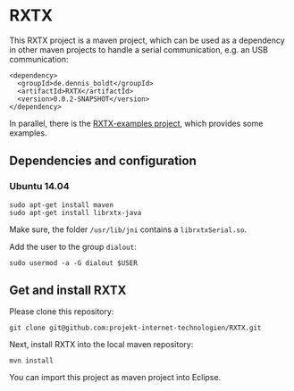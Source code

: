 # RXTX

This RXTX project is a maven project, which can be used as a dependency in other maven projects to handle a serial communication, e.g. an USB communication:

```
<dependency>
  <groupId>de.dennis_boldt</groupId>
  <artifactId>RXTX</artifactId>
  <version>0.0.2-SNAPSHOT</version>
</dependency>
```

In parallel, there is the [RXTX-examples project](https://github.com/projekt-internet-technologien/RXTX-examples), which provides some examples.

## Dependencies and configuration

### Ubuntu 14.04

```
sudo apt-get install maven
sudo apt-get install librxtx-java
```

Make sure, the folder `/usr/lib/jni` contains a `librxtxSerial.so`.

Add the user to the group `dialout`:

```
sudo usermod -a -G dialout $USER
```
## Get and install RXTX

Please clone this repository:

```
git clone git@github.com:projekt-internet-technologien/RXTX.git
```

Next, install RXTX into the local maven repository:

```
mvn install
```

You can import this project as maven project into Eclipse.

